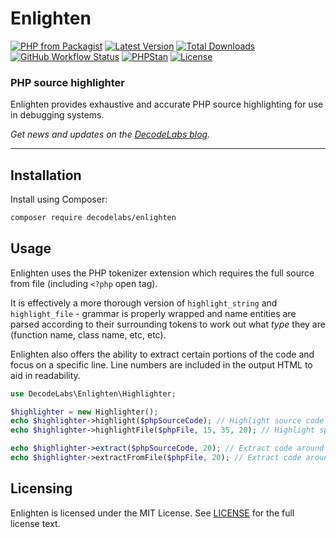 # Enlighten

[![PHP from Packagist](https://img.shields.io/packagist/php-v/decodelabs/enlighten?style=flat)](https://packagist.org/packages/decodelabs/enlighten)
[![Latest Version](https://img.shields.io/packagist/v/decodelabs/enlighten.svg?style=flat)](https://packagist.org/packages/decodelabs/enlighten)
[![Total Downloads](https://img.shields.io/packagist/dt/decodelabs/enlighten.svg?style=flat)](https://packagist.org/packages/decodelabs/enlighten)
[![GitHub Workflow Status](https://img.shields.io/github/workflow/status/decodelabs/enlighten/Integrate)](https://github.com/decodelabs/enlighten/actions/workflows/integrate.yml)
[![PHPStan](https://img.shields.io/badge/PHPStan-enabled-44CC11.svg?longCache=true&style=flat)](https://github.com/phpstan/phpstan)
[![License](https://img.shields.io/packagist/l/decodelabs/enlighten?style=flat)](https://packagist.org/packages/decodelabs/enlighten)

### PHP source highlighter

Enlighten provides exhaustive and accurate PHP source highlighting for use in debugging systems.

_Get news and updates on the [DecodeLabs blog](https://blog.decodelabs.com)._

---

## Installation

Install using Composer:

```bash
composer require decodelabs/enlighten
```

## Usage
Enlighten uses the PHP tokenizer extension which requires the full source from file (including <code>&lt;?php</code> open tag).

It is effectively a more thorough version of <code>highlight_string</code> and <code>highlight_file</code> - grammar is properly wrapped and name entities are parsed according to their surrounding tokens to work out what _type_ they are (function name, class name, etc, etc).

Enlighten also offers the ability to extract certain portions of the code and focus on a specific line. Line numbers are included in the output HTML to aid in readability.

```php
use DecodeLabs\Enlighten\Highlighter;

$highlighter = new Highlighter();
echo $highlighter->highlight($phpSourceCode); // Highlight source code in memory
echo $highlighter->highlightFile($phpFile, 15, 35, 20); // Highlight specific lines (15 to 35) in file (focus on 20)

echo $highlighter->extract($phpSourceCode, 20); // Extract code around specific line
echo $highlighter->extractFromFile($phpFile, 20); // Extract code around specific line
```


## Licensing
Enlighten is licensed under the MIT License. See [LICENSE](./LICENSE) for the full license text.

